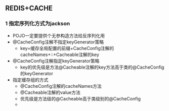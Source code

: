 ## REDIS+CACHE

### 1 指定序列化方式为jackson

* POJO一定要提供个无参构造方法给反序列化用
* @CacheConfig注解不指定keyGenerator策略
    * key=缓存全局配置的前缀+CacheConfig注解的cacheNames+::+Cacheable注解的key
* @CacheConfig注解指定keyGenerator策略
    * key的优先级是方法@Cacheable注解的key方法高于类的@CacheConfig的keyGenerator
* 指定缓存组的方式
    * @CacheConfig注解的cacheNames方法
    * @Cacheable注解的value方法
    * 优先级是方法级的@Cacheable高于类级别的@CacheConfig
    * 
